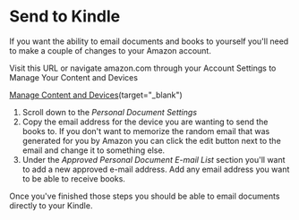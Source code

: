 # Send to Kindle

If you want the ability to email documents and books to yourself you'll need to make a couple of changes to your Amazon account.

Visit this URL or navigate amazon.com through your Account Settings to Manage Your Content and Devices

[Manage Content and Devices](https://www.amazon.com/hz/mycd/myx#/home/settings/payment)(target="_blank")

1. Scroll down to the *Personal Document Settings*
2. Copy the email address for the device you are wanting to send the books to.  If you don't want to memorize the random email that was generated for you by Amazon you can click the edit button next to the email and change it to something else.
3. Under the *Approved Personal Document E-mail List* section you'll want to add a new approved e-mail address. Add any email address you want to be able to receive books.

Once you've finished those steps you should be able to email documents directly to your Kindle.  